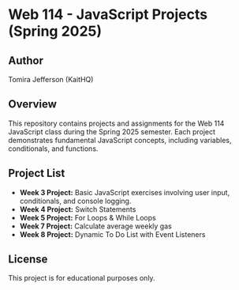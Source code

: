 # Web 114 - JavaScript Projects (Spring 2025)

## Author
Tomira Jefferson (KaitHQ)

## Overview
This repository contains projects and assignments for the Web 114 JavaScript class during the Spring 2025 semester. Each project demonstrates fundamental JavaScript concepts, including variables, conditionals, and functions.

## Project List
- **Week 3 Project:** Basic JavaScript exercises involving user input, conditionals, and console logging.
- **Week 4 Project:** Switch Statements
- **Week 5 Project:** For Loops & While Loops
- **Week 7 Project:** Calculate average weekly gas
- **Week 8 Project:** Dynamic To Do List with Event Listeners

## License
This project is for educational purposes only.
